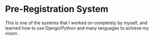 # Pre-Registration System

This is one of the systems that I worked on completely by myself, and learned how to use Django/Python and many languages to achieve my vision.
